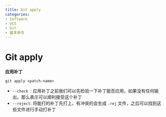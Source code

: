 ```yaml
---
title: Git apply
categories:
- Software
- VCS
- Git
- 基本命令
---
```

# Git apply

**应用补丁**

```
git apply <patch-name>
```

- `--check `: 应用补丁之前我们可以先检验一下补丁能否应用，如果没有任何输出，那么表示可以顺利接受这个补丁
- `--reject`: 将能打的补丁先打上，有冲突的会生成 `.rej` 文件，之后可以找到这些文件进行手动打补丁　